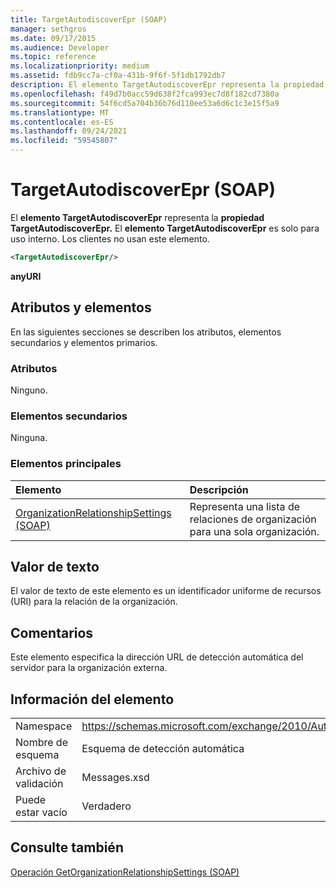 ```yaml
---
title: TargetAutodiscoverEpr (SOAP)
manager: sethgros
ms.date: 09/17/2015
ms.audience: Developer
ms.topic: reference
ms.localizationpriority: medium
ms.assetid: fdb9cc7a-cf0a-431b-9f6f-5f1db1792db7
description: El elemento TargetAutodiscoverEpr representa la propiedad TargetAutodiscoverEpr. El elemento TargetAutodiscoverEpr es solo para uso interno. Los clientes no usan este elemento.
ms.openlocfilehash: f49d7b0acc59d638f2fca993ec7d8f182cd7380a
ms.sourcegitcommit: 54f6cd5a704b36b76d110ee53a6d6c1c3e15f5a9
ms.translationtype: MT
ms.contentlocale: es-ES
ms.lasthandoff: 09/24/2021
ms.locfileid: "59545807"
---
```

# <a name="targetautodiscoverepr-soap"></a>TargetAutodiscoverEpr (SOAP)

El **elemento TargetAutodiscoverEpr** representa la **propiedad TargetAutodiscoverEpr.** El **elemento TargetAutodiscoverEpr** es solo para uso interno. Los clientes no usan este elemento. 
  
```XML
<TargetAutodiscoverEpr/>
```

 **anyURI**
## <a name="attributes-and-elements"></a>Atributos y elementos

En las siguientes secciones se describen los atributos, elementos secundarios y elementos primarios.
  
### <a name="attributes"></a>Atributos

Ninguno.
  
### <a name="child-elements"></a>Elementos secundarios

Ninguna.
  
### <a name="parent-elements"></a>Elementos principales

|**Elemento**|**Descripción**|
|:-----|:-----|
|[OrganizationRelationshipSettings (SOAP)](organizationrelationshipsettings-soap.md) <br/> |Representa una lista de relaciones de organización para una sola organización.  <br/> |
   
## <a name="text-value"></a>Valor de texto

El valor de texto de este elemento es un identificador uniforme de recursos (URI) para la relación de la organización.
  
## <a name="remarks"></a>Comentarios

Este elemento especifica la dirección URL de detección automática del servidor para la organización externa. 
  
## <a name="element-information"></a>Información del elemento

|||
|:-----|:-----|
|Namespace  <br/> |https://schemas.microsoft.com/exchange/2010/Autodiscover  <br/> |
|Nombre de esquema  <br/> |Esquema de detección automática  <br/> |
|Archivo de validación  <br/> |Messages.xsd  <br/> |
|Puede estar vacío  <br/> |Verdadero  <br/> |
   
## <a name="see-also"></a>Consulte también



[Operación GetOrganizationRelationshipSettings (SOAP)](getorganizationrelationshipsettings-operation-soap.md)

